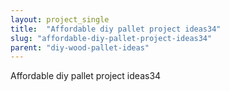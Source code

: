 ```yaml
---
layout: project_single
title:  "Affordable diy pallet project ideas34"
slug: "affordable-diy-pallet-project-ideas34"
parent: "diy-wood-pallet-ideas"
---
```

Affordable diy pallet project ideas34